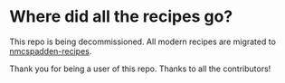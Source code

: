 # Where did all the recipes go?

This repo is being decommissioned. All modern recipes are migrated to [nmcspadden-recipes](https://github.com/autopkg/nmcspadden-recipes).

Thank you for being a user of this repo. Thanks to all the contributors!